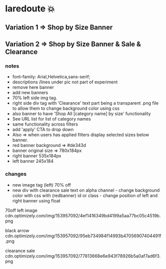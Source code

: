 # laredoute :boom:

## Variation 1 => Shop by Size Banner
## Variation 2 => Shop by Size Banner & Sale & Clearance

 ### notes 
 - font-family: Arial,Helvetica,sans-serif;
 - descriptions /lines under pic not part of experiment
 - remove here banner
 - add new banners
 - 70% left side img tag.
 - right side div tag with 'Clearance' text part being a transparent .png file to allow
   them to change background color using css
 - also banner to have 'Shop All [category name] by size' functionality
 - See URL list for list of category names
 - same functionality across filters
 - add  'apply' CTA to drop down
 - Also => when users has applied filters display selected sizes below banner.
 - red banner background => #de343d
 - banner original size => 780x184px
 - right banner 535x184px
 - left banner 245x184

 ### changes

 - new image tag (left) 70% off
 - new div with clearance sale text on alpha channel
 		- change background color with css with (redbanner) id or class
 		- change position of left and right banner using float

70off left image
cdn.optimizely.com/img/153957092/4ef1416349bd4199a5aa77bc05c4519b.png

black arrow
cdn.optimizely.com/img/153957092/95eb734984f14993b47056907404491f.png

clearance sale
cdn.optimizely.com/img/153957092/77813668e6e943f78926b5a0af7ad6f3.png

